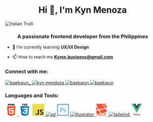<h1 align="center">Hi 👋, I'm Kyn Menoza</h1>
<img src="https://media-exp1.licdn.com/dms/image/D5616AQHhYzOsX8DCEg/profile-displaybackgroundimage-shrink_350_1400/0/1667651347915?e=1673481600&v=beta&t=xwpbPPU70KonUCepz0BoVwhmR5hz0yaCcIcJXB3wl98" alt="Italian Trulli">
<h3 align="center">A passionate frontend developer from the Philippines</h3>

- 🌱 I’m currently learning **UX/UI Design**

- 📫 How to reach me **Kyme.business@gmail.com**

<h3 align="left">Connect with me:</h3>
<p align="left">
<a href="https://twitter.com/baekwun_" target="blank">
<img align="center" src="https://raw.githubusercontent.com/rahuldkjain/github-profile-readme-generator/master/src/images/icons/Social/twitter.svg" alt="baekwun_" height="30" width="40" />
</a>

<a href="https://www.linkedin.com/in/kyn-mendoza-a54922246/" target="blank">
<img align="center" src="https://raw.githubusercontent.com/rahuldkjain/github-profile-readme-generator/master/src/images/icons/Social/linked-in-alt.svg" alt="kyn mendoza" height="30" width="40" />
</a>

<a href="https://instagram.com/baekwun" target="blank">
<img align="center" src="https://raw.githubusercontent.com/rahuldkjain/github-profile-readme-generator/master/src/images/icons/Social/instagram.svg" alt="baekwun" height="30" width="40" />
</a>

<a href="https://dribbble.com/baekwun" target="blank">
<img align="center" src="https://raw.githubusercontent.com/rahuldkjain/github-profile-readme-generator/master/src/images/icons/Social/dribbble.svg" alt="baekwun" height="30" width="40" />
</a>
</p>

<h3 align="left">Languages and Tools:</h3>

<p align="left"> <a href="https://www.w3schools.com/css/" target="_blank" rel="noreferrer">

<a href="https://www.w3.org/html/" target="_blank" rel="noreferrer"> 
<img src="https://raw.githubusercontent.com/devicons/devicon/master/icons/html5/html5-original-wordmark.svg" alt="html5" width="40" height="40"/> </a><img src="https://raw.githubusercontent.com/devicons/devicon/master/icons/css3/css3-original-wordmark.svg" alt="css3" width="40" height="40"/> </a> <a href="https://developer.mozilla.org/en-US/docs/Web/JavaScript" target="_blank" rel="noreferrer"> <img src="https://raw.githubusercontent.com/devicons/devicon/master/icons/javascript/javascript-original.svg" alt="javascript" width="40" height="40"/> </a>
<a href="https://www.adobe.com/products/xd.html" target="_blank" rel="noreferrer"> 
<img src="https://cdn.worldvectorlogo.com/logos/adobe-xd.svg" alt="xd" width="40" height="40"/> </a> 
<a href="https://www.photoshop.com/en" target="_blank" rel="noreferrer"> 
<img src="https://raw.githubusercontent.com/devicons/devicon/master/icons/photoshop/photoshop-line.svg" alt="photoshop" width="40" height="40"/> </a> 
<a href="https://www.adobe.com/in/products/illustrator.html" target="_blank" rel="noreferrer"> <img src="https://www.vectorlogo.zone/logos/adobe_illustrator/adobe_illustrator-icon.svg" alt="illustrator" width="40" height="40"/>
</a><a href="https://laravel.com/" target="_blank" rel="noreferrer"> 
<img src="https://raw.githubusercontent.com/devicons/devicon/master/icons/laravel/laravel-plain-wordmark.svg" alt="laravel" width="40" height="40"/> </a> <a href="https://tailwindcss.com/" target="_blank" rel="noreferrer"> 
<img src="https://www.vectorlogo.zone/logos/tailwindcss/tailwindcss-icon.svg" alt="tailwind" width="40" height="40"/> </a> <a href="https://vuejs.org/" target="_blank" rel="noreferrer"> <img src="https://raw.githubusercontent.com/devicons/devicon/master/icons/vuejs/vuejs-original-wordmark.svg" alt="vuejs" width="40" height="40"/> </a> 
</p>

